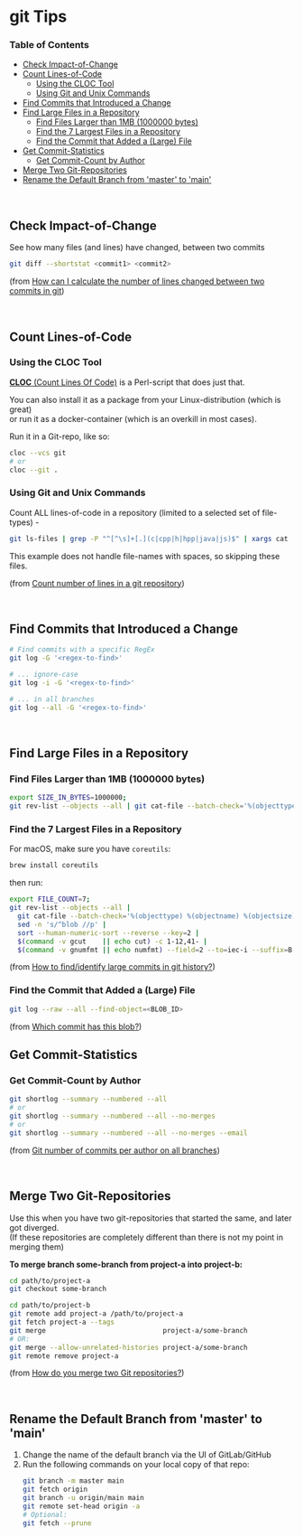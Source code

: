 # git Tips <!-- omit in toc -->

### Table of Contents <!-- omit in toc -->
- [Check Impact-of-Change](#check-impact-of-change)
- [Count Lines-of-Code](#count-lines-of-code)
  - [Using the CLOC Tool](#using-the-cloc-tool)
  - [Using Git and Unix Commands](#using-git-and-unix-commands)
- [Find Commits that Introduced a Change](#find-commits-that-introduced-a-change)
- [Find Large Files in a Repository](#find-large-files-in-a-repository)
  - [Find Files Larger than 1MB (1000000 bytes)](#find-files-larger-than-1mb-1000000-bytes)
  - [Find the 7 Largest Files in a Repository](#find-the-7-largest-files-in-a-repository)
  - [Find the Commit that Added a (Large) File](#find-the-commit-that-added-a-large-file)
- [Get Commit-Statistics](#get-commit-statistics)
  - [Get Commit-Count by Author](#get-commit-count-by-author)
- [Merge Two Git-Repositories](#merge-two-git-repositories)
- [Rename the Default Branch from 'master' to 'main'](#rename-the-default-branch-from-master-to-main)

&nbsp;

## Check Impact-of-Change

See how many files (and lines) have changed, between two commits

```bash
git diff --shortstat <commit1> <commit2>
```

(from [How can I calculate the number of lines changed between two commits in git](https://stackoverflow.com/a/2528129/1390251))

&nbsp;

## Count Lines-of-Code

### Using the CLOC Tool

[**CLOC** (Count Lines Of Code)](https://github.com/AlDanial/cloc) is a Perl-script that does just that.

You can also install it as a package from your Linux-distribution (which is great) \
or run it as a docker-container (which is an overkill in most cases).

Run it in a Git-repo, like so:

```bash
cloc --vcs git
# or
cloc --git .
```

### Using Git and Unix Commands

Count ALL lines-of-code in a repository (limited to a selected set of file-types) -

```bash
git ls-files | grep -P "^[^\s]+[.](c|cpp|h|hpp|java|js)$" | xargs cat | wc -l
```

This example does not handle file-names with spaces, so skipping these files.

(from [Count number of lines in a git repository](http://stackoverflow.com/questions/4822471/count-number-of-lines-in-a-git-repository))

&nbsp;

## Find Commits that Introduced a Change

```bash
# Find commits with a specific RegEx
git log -G '<regex-to-find>'

# ... ignore-case
git log -i -G '<regex-to-find>'

# ... in all branches
git log --all -G '<regex-to-find>'
```

&nbsp;

## Find Large Files in a Repository

### Find Files Larger than 1MB (1000000 bytes)

```bash
export SIZE_IN_BYTES=1000000;
git rev-list --objects --all | git cat-file --batch-check='%(objecttype) %(objectname) %(objectsize) %(rest)' | grep -v -e 'tag' | awk '$3 > ENVIRON["SIZE_IN_BYTES"]' | sort --numeric-sort --key=3
```

### Find the 7 Largest Files in a Repository

For macOS, make sure you have `coreutils`:

```bash
brew install coreutils
```

then run:

```bash
export FILE_COUNT=7;
git rev-list --objects --all |
  git cat-file --batch-check='%(objecttype) %(objectname) %(objectsize) %(rest)' |
  sed -n 's/^blob //p' |
  sort --human-numeric-sort --reverse --key=2 |
  $(command -v gcut    || echo cut) -c 1-12,41- |
  $(command -v gnumfmt || echo numfmt) --field=2 --to=iec-i --suffix=B --padding=7 --round=nearest | head -n "$FILE_COUNT"
```

(from [How to find/identify large commits in git history?](https://stackoverflow.com/a/42544963/1390251))

### Find the Commit that Added a (Large) File

```bash
git log --raw --all --find-object=<BLOB_ID>
```
(from [Which commit has this blob?](https://stackoverflow.com/a/66662476/1390251))

## Get Commit-Statistics

### Get Commit-Count by Author

```bash
git shortlog --summary --numbered --all
# or
git shortlog --summary --numbered --all --no-merges
# or
git shortlog --summary --numbered --all --no-merges --email
```

(from [Git number of commits per author on all branches](https://stackoverflow.com/a/9839491/1390251))

&nbsp;

## Merge Two Git-Repositories

Use this when you have two git-repositories that started the same, and later got diverged. \
(If these repositories are completely different than there is not my point in merging them)

**To merge branch some-branch from project-a into project-b:**

```bash
cd path/to/project-a
git checkout some-branch

cd path/to/project-b
git remote add project-a /path/to/project-a
git fetch project-a --tags
git merge                             project-a/some-branch
# OR:
git merge --allow-unrelated-histories project-a/some-branch
git remote remove project-a
```

(from [How do you merge two Git repositories?](https://stackoverflow.com/a/10548919/1390251))

&nbsp;

## Rename the Default Branch from 'master' to 'main'

1. Change the name of the default branch via the UI of GitLab/GitHub
2. Run the following commands on your local copy of that repo:
    ```bash
    git branch -m master main
    git fetch origin
    git branch -u origin/main main
    git remote set-head origin -a
    # Optional:
    git fetch --prune
    ```
&nbsp;


